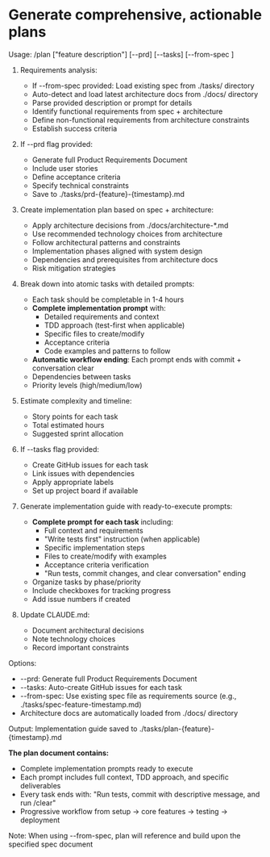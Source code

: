 # Generate comprehensive, actionable plans

Usage: /plan ["feature description"] [--prd] [--tasks] [--from-spec <spec-file>]

1. Requirements analysis:
   - If --from-spec provided: Load existing spec from ./tasks/ directory
   - Auto-detect and load latest architecture docs from ./docs/ directory
   - Parse provided description or prompt for details
   - Identify functional requirements from spec + architecture
   - Define non-functional requirements from architecture constraints
   - Establish success criteria

2. If --prd flag provided:
   - Generate full Product Requirements Document
   - Include user stories
   - Define acceptance criteria
   - Specify technical constraints
   - Save to ./tasks/prd-{feature}-{timestamp}.md

3. Create implementation plan based on spec + architecture:
   - Apply architecture decisions from ./docs/architecture-*.md
   - Use recommended technology choices from architecture
   - Follow architectural patterns and constraints
   - Implementation phases aligned with system design
   - Dependencies and prerequisites from architecture docs
   - Risk mitigation strategies

4. Break down into atomic tasks with detailed prompts:
   - Each task should be completable in 1-4 hours
   - **Complete implementation prompt** with:
     * Detailed requirements and context
     * TDD approach (test-first when applicable)
     * Specific files to create/modify
     * Acceptance criteria
     * Code examples and patterns to follow
   - **Automatic workflow ending**: Each prompt ends with commit + conversation clear
   - Dependencies between tasks
   - Priority levels (high/medium/low)

5. Estimate complexity and timeline:
   - Story points for each task
   - Total estimated hours
   - Suggested sprint allocation

6. If --tasks flag provided:
   - Create GitHub issues for each task
   - Link issues with dependencies
   - Apply appropriate labels
   - Set up project board if available

7. Generate implementation guide with ready-to-execute prompts:
   - **Complete prompt for each task** including:
     * Full context and requirements
     * "Write tests first" instruction (when applicable)
     * Specific implementation steps
     * Files to create/modify with examples
     * Acceptance criteria verification
     * "Run tests, commit changes, and clear conversation" ending
   - Organize tasks by phase/priority
   - Include checkboxes for tracking progress
   - Add issue numbers if created

8. Update CLAUDE.md:
   - Document architectural decisions
   - Note technology choices
   - Record important constraints

Options:
- --prd: Generate full Product Requirements Document
- --tasks: Auto-create GitHub issues for each task
- --from-spec: Use existing spec file as requirements source (e.g., ./tasks/spec-feature-timestamp.md)
- Architecture docs are automatically loaded from ./docs/ directory

Output: Implementation guide saved to ./tasks/plan-{feature}-{timestamp}.md

**The plan document contains:**
- Complete implementation prompts ready to execute
- Each prompt includes full context, TDD approach, and specific deliverables
- Every task ends with: "Run tests, commit with descriptive message, and run /clear"
- Progressive workflow from setup → core features → testing → deployment

Note: When using --from-spec, plan will reference and build upon the specified spec document